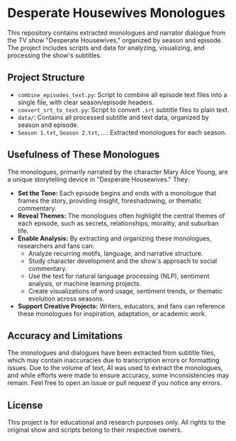 # Desperate Housewives Monologues

This repository contains extracted monologues and narrator dialogue from the TV show "Desperate Housewives," organized by season and episode. The project includes scripts and data for analyzing, visualizing, and processing the show's subtitles.

## Project Structure
- `combine_episodes_text.py`: Script to combine all episode text files into a single file, with clear season/episode headers.
- `convert_srt_to_text.py`: Script to convert `.srt` subtitle files to plain text.
- `data/`: Contains all processed subtitle and text data, organized by season and episode.
- `Season 1.txt`, `Season 2.txt`, ...: Extracted monologues for each season.

## Usefulness of These Monologues

The monologues, primarily narrated by the character Mary Alice Young, are a unique storytelling device in "Desperate Housewives." They:

- **Set the Tone:** Each episode begins and ends with a monologue that frames the story, providing insight, foreshadowing, or thematic commentary.
- **Reveal Themes:** The monologues often highlight the central themes of each episode, such as secrets, relationships, morality, and suburban life.
- **Enable Analysis:** By extracting and organizing these monologues, researchers and fans can:
  - Analyze recurring motifs, language, and narrative structure.
  - Study character development and the show's approach to social commentary.
  - Use the text for natural language processing (NLP), sentiment analysis, or machine learning projects.
  - Create visualizations of word usage, sentiment trends, or thematic evolution across seasons.
- **Support Creative Projects:** Writers, educators, and fans can reference these monologues for inspiration, adaptation, or academic work.

## Accuracy and Limitations

The monologues and dialogues have been extracted from subtitle files, which may contain inaccuracies due to transcription errors or formatting issues. Due to the volume of text, AI was used to extract the monologues, and while efforts were made to ensure accuracy, some inconsistencies may remain. Feel free to open an issue or pull request if you notice any errors.

## License
This project is for educational and research purposes only. All rights to the original show and scripts belong to their respective owners.
